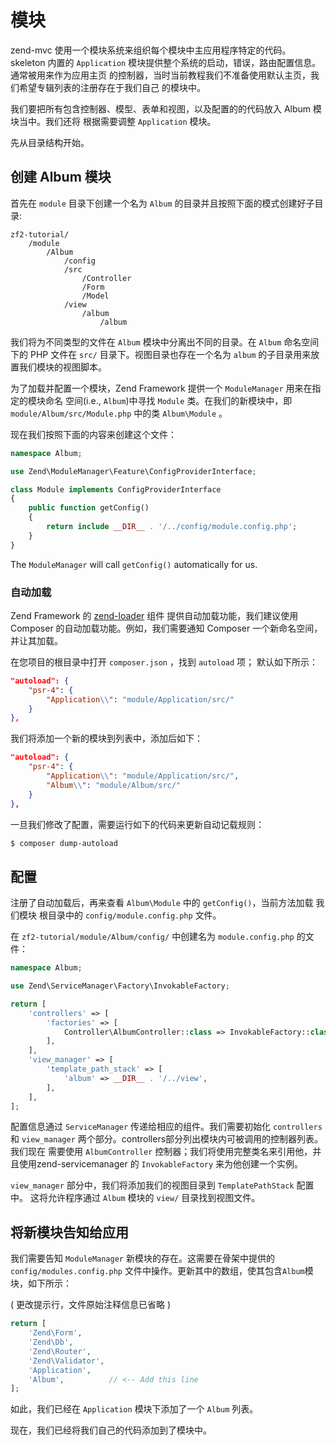# 模块

zend-mvc 使用一个模块系统来组织每个模块中主应用程序特定的代码。skeleton 内置的
`Application` 模块提供整个系统的启动，错误，路由配置信息。通常被用来作为应用主页
的控制器，当时当前教程我们不准备使用默认主页，我们希望专辑列表的注册存在于我们自己
的模块中。

我们要把所有包含控制器、模型、表单和视图，以及配置的的代码放入 Album 模块当中。我们还将
根据需要调整 `Application` 模块。

先从目录结构开始。

## 创建 Album 模块

首先在 `module` 目录下创建一个名为 `Album` 的目录并且按照下面的模式创建好子目录:

```text
zf2-tutorial/
    /module
        /Album
            /config
            /src
                /Controller
                /Form
                /Model
            /view
                /album
                    /album
```
我们将为不同类型的文件在 `Album` 模块中分离出不同的目录。在 `Album` 命名空间下的 PHP 
文件在 `src/` 目录下。视图目录也存在一个名为 `album` 的子目录用来放置我们模块的视图脚本。

为了加载并配置一个模块，Zend Framework 提供一个 `ModuleManager` 用来在指定的模块命名
空间(i.e., `Album`)中寻找 `Module` 类。在我们的新模块中，即 `module/Album/src/Module.php`
中的类 `Album\Module` 。

现在我们按照下面的内容来创建这个文件：

```php
namespace Album;

use Zend\ModuleManager\Feature\ConfigProviderInterface;

class Module implements ConfigProviderInterface
{
    public function getConfig()
    {
        return include __DIR__ . '/../config/module.config.php';
    }
}
```

The `ModuleManager` will call `getConfig()` automatically for us.

### 自动加载

Zend Framework 的 [zend-loader](https://zendframework.github.io/zend-loader) 组件
提供自动加载功能，我们建议使用  Composer 的自动加载功能。例如，我们需要通知 Composer 
一个新命名空间，并让其加载。

在您项目的根目录中打开 `composer.json` ，找到 `autoload` 项；
默认如下所示：

```json
"autoload": {
    "psr-4": {
        "Application\\": "module/Application/src/"
    }
},
```

我们将添加一个新的模块到列表中，添加后如下：

```json
"autoload": {
    "psr-4": {
        "Application\\": "module/Application/src/",
        "Album\\": "module/Album/src/"
    }
},
```

一旦我们修改了配置，需要运行如下的代码来更新自动记载规则：

```bash
$ composer dump-autoload
```

## 配置

注册了自动加载后，再来查看 `Album\Module` 中的 `getConfig()`，当前方法加载 我们模块
根目录中的 `config/module.config.php` 文件。

在 `zf2-tutorial/module/Album/config/` 中创建名为 `module.config.php` 的文件：

```php
namespace Album;

use Zend\ServiceManager\Factory\InvokableFactory;

return [
    'controllers' => [
        'factories' => [
            Controller\AlbumController::class => InvokableFactory::class,
        ],
    ],
    'view_manager' => [
        'template_path_stack' => [
            'album' => __DIR__ . '/../view',
        ],
    ],
];
```
配置信息通过 `ServiceManager` 传递给相应的组件。我们需要初始化 `controllers` 和
`view_manager` 两个部分。controllers部分列出模块内可被调用的控制器列表。我们现在
需要使用 `AlbumController` 控制器；我们将使用完整类名来引用他，并且使用zend-servicemanager
的 `InvokableFactory` 来为他创建一个实例。

`view_manager` 部分中，我们将添加我们的视图目录到 `TemplatePathStack` 配置中。
这将允许程序通过 `Album` 模块的 `view/` 目录找到视图文件。

## 将新模块告知给应用

我们需要告知 `ModuleManager` 新模块的存在。这需要在骨架中提供的 `config/modules.config.php`
文件中操作。更新其中的数组，使其包含`Album`模块，如下所示：

( 更改提示行，文件原始注释信息已省略 )

```php
return [
    'Zend\Form',
    'Zend\Db',
    'Zend\Router',
    'Zend\Validator',
    'Application',
    'Album',          // <-- Add this line
];
```

如此，我们已经在 `Application` 模块下添加了一个 `Album` 列表。

现在，我们已经将我们自己的代码添加到了模块中。
